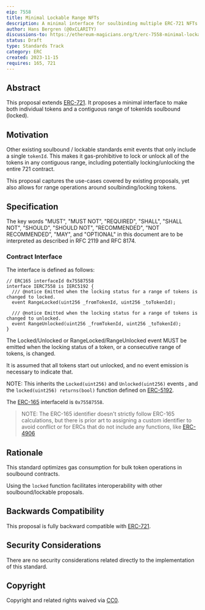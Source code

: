 ```yaml
---
eip: 7558
title: Minimal Lockable Range NFTs
description: A minimal interface for soulbinding multiple ERC-721 NFTs
author: Hans Bergren (@0xCLARITY)
discussions-to: https://ethereum-magicians.org/t/erc-7558-minimal-lockable-range-nfts/16668
status: Draft
type: Standards Track
category: ERC
created: 2023-11-15
requires: 165, 721
---
```


## Abstract

This proposal extends [ERC-721](./eip-721.md). It proposes a minimal interface to make both individual tokens and a contiguous range of tokenIds soulbound (locked).

## Motivation

Other existing soulbound / lockable standards emit events that only include a single `tokenId`. This makes it gas-prohibitive to lock or unlock all of the tokens in any contiguous range, including potentially locking/unlocking the entire 721 contract.

This proposal captures the use-cases covered by existing proposals, yet also allows for range operations around soulbinding/locking tokens.

## Specification

The key words "MUST", "MUST NOT", "REQUIRED", "SHALL", "SHALL NOT", "SHOULD", "SHOULD NOT", "RECOMMENDED", "NOT RECOMMENDED", "MAY", and "OPTIONAL" in this document are to be interpreted as described in RFC 2119 and RFC 8174.

### Contract Interface

The interface is defined as follows:

```solidity
// ERC165 interfaceId 0x75587558
interface IERC7558 is IERC5192 {
  /// @notice Emitted when the locking status for a range of tokens is changed to locked.
  event RangeLocked(uint256 _fromTokenId, uint256 _toTokenId);

  /// @notice Emitted when the locking status for a range of tokens is changed to unlocked.
  event RangeUnlocked(uint256 _fromTokenId, uint256 _toTokenId);
}
```

The Locked/Unlocked or RangeLocked/RangeUnlocked event MUST be emitted when the locking status of a token, or a consecutive range of tokens, is changed.

It is assumed that all tokens start out unlocked, and no event emission is necessary to indicate that.

NOTE: This inherits the `Locked(uint256)` and `Unlocked(uint256)` events , and the `locked(uint256) returns(bool)` function defined on [ERC-5192](./eip-5192.md).

The [ERC-165](./eip-165.md) interfaceId is `0x75587558`.

> NOTE: The ERC-165 identifier doesn't strictly follow ERC-165 calculations, but there is prior art to assigning a custom identifier to avoid conflict or for ERCs that do not include any functions, like [ERC-4906](./erc-4906.md)

## Rationale

This standard optimizes gas consumption for bulk token operations in soulbound contracts.

Using the `locked` function facilitates interoperability with other soulbound/lockable proposals.

## Backwards Compatibility

This proposal is fully backward compatible with [ERC-721](./eip-721.md).

## Security Considerations

There are no security considerations related directly to the implementation of this standard.

## Copyright

Copyright and related rights waived via [CC0](../LICENSE.md).
